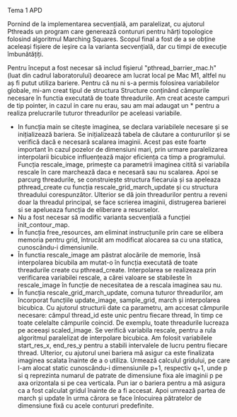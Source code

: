 Tema 1 APD

Pornind de la implementarea secvențială, am paralelizat, cu ajutorul Pthreads un program care generează contururi pentru hărți topologice folosind algoritmul Marching Squares. Scopul final a fost de a se obține aceleași fișiere de ieșire ca la varianta secvențială, dar cu timpi de execuție îmbunătățiți. 

Pentru început  a fost necesar să includ fișierul "pthread_barrier_mac.h" (luat
din cadrul laboratorului) deoarece am lucrat local pe Mac M1, altfel nu aș fi putut utiliza bariere. Pentru că nu ni s-a permis folosirea variabilelor globale, mi-am creat tipul de structura Structure conținând câmpurile necesare în functia executată de toate threadurile. Am creat aceste campuri de tip pointer, in cazul in care nu erau, sau am mai adaugat un * pentru a realiza prelucrarile tuturor threadurilor pe aceleasi variabile. 

- In funcția main se citește imaginea, se declara variabilele necesare și se inițializează bariera. Se inițializează tabela de căutare a contururilor și se verifică dacă e necesară scalarea imaginii. Acest pas este foarte important în cazul pozelor de dimensiuni mari, prin urmare paralelizarea interpolarii bicubice influențează major eficiența ca timp a programului. Funcția rescale_image, primește ca parametrii imaginea citită si variabila rescale în care marchează daca e necesară sau nu scalarea. Apoi se parcurg threadurile, se construiește structura fiecaruia și sa apeleaza pthread_create cu funcția rescale_grid_march_update și cu structura threadului corespunzător. Ulterior se dă join threadurilor pentru a reveni doar la threadul principal, se face scrierea imaginii, distrugerea barierei si se apelueaza funcția de eliberare a resurselor.
 - Nu a fost necesar să modific varianta secvențială a funcției init_contour_map. 
 - În funcția free_resources, am eliminat instrucțunile prin care se elibera memoria pentru grid, întrucât am modificat alocarea sa cu una statica, cunoscându-i dimensiunile. 
 - În functia rescale_image am păstrat alocările de memorie, însă interpolarea bicubila am mutat-o în funcția executată de toate threadurile create cu pthread_create. Interpolarea se realizeaza prin verificarea variabilei rescale, a cărei valoare se stabileste în rescale_image în funcție de necesitatea de a rescala imaginea sau nu.
  - În funcția rescale_grid_march_update, comuna tuturor threadurilor, am încorporat funcțiile update_image, sample_grid, march și interpolarea bicubica. Cu ajutorul structurii date ca parametru, am accesat câmpurile necesare: câmpul thread_id este unic pentru fiecare thread, în timp ce toate celelalte câmpurile coincid. De exemplu, toate threadurile lucreaza pe aceeași scaled_image. Se verifică variabila rescale, pentru a rula algoritmul paralelizat de interpolare bicubica. Am folosit variabilele start_res_x, end_res_y pentru a stabili intervalele de lucru pentru fiecare thread. Ulterior, cu ajutorul unei bariera mă asigur ca este finalizata imaginea scalata înainte de a o utiliza. Urmează calculul gridului, pe care l-am alocat static cunoscându-i dimensiunile p+1, respectiv q+1, unde p si q reprezinta numarul de patrate de dimensiune fixa ale imaginii p pe axa orizontala si pe cea verticala. Pun iar o bariera pentru a mă asigura ca a fost calculat gridul înainte de a fi accesat. Apoi umrează partea de march și update în urma cărora se face înlocuirea pătratelor de dimensiune fixă cu acele contururi predefinite. 
 
